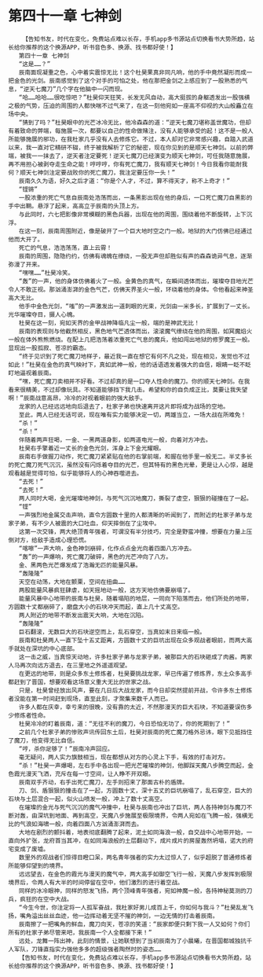 # 第四十一章 七神剑
        【告知书友，时代在变化，免费站点难以长存，手机app多书源站点切换看书大势所趋，站长给你推荐的这个换源APP，听书音色多、换源、找书都好使！】
       第四十一章 七神剑
       “这是……？”
       辰南面现凝重之色，心中着实震惊无比！这个杜昊果真非同凡响，他的手中竟然凝形而成一把金色的光剑。辰南感觉到了这个对手的可怕之处，他在那把金剑之上感应到了一股熟悉的气息，“逆天七魔刀”几个字在他脑中一闪而现。
       “哈……哈哈……很吃惊吧？”杜昊仰天狂笑，长发无风自动，高大挺拔的身躯透发出一股强横之极的气势，压迫的周围的人都快喘不过气来了，在这一刻他宛如一座高不仰视的大山般矗立在场中央。
       “猜到了吗？”杜昊眼中的光芒冰冷无比，他冷森森的道：“逆天七魔刀堪称盖世魔功，但却有着致命的弊端，每施展一次，都要以自己的性命做赌注，没有人能够承受的起！这不是一般人所能够施展的邪功，在我杜家几乎没有人去修炼它。不过，本人却对它非常感兴趣，自踏入武道以来，我一直对它精研不辍，终于被我解析了它的秘密，现在你见到的是顺天七神剑。以前的弊端，被我一一抹去了，逆天者注定要死！逆天七魔刀已经演变为顺天七神剑，可任我随意施展，再不用担心被剥夺走生命之能！哼哼哼，你有死亡魔刀，我有顺天七神剑！今日我看你能耐我何？顺天七神剑注定要战败你的死亡魔刀，我注定要压你一头！”
       辰南久久为语，好久之后才道：“你是个人才，不过，算不得天才，称不上奇才！”
       “铿锵”
       一股浓重的死亡气息自辰南处浩荡而出，一条黑影出现在他的身后，一口死亡魔刀自黑影的手中出鞘。悬浮了起来，高高立于辰南的头顶上方。
       与此同时，六七把影像非常模糊的黑色兵器，出现在他的周围，围绕着他不断旋转，上下沉浮。
       在这一刻，辰南周围附近，像是破开了一个巨大地时空之门一般。地狱的大门仿佛已经通过他而大开了。
       死亡的气息，浩浩荡荡，直上云霄！
       辰南的周围，隐隐约约，仿佛有魂魄在缭绕，一股无声但却胜似有声的森森诡异气息，逐渐弥漫了开来。
       “嘿嘿……”杜昊冷笑。
       “轰”的一声，他的身体仿佛着火了一般。金黄色的真气，在瞬间透体而出，璀璨夺目地光芒令人不敢正视。那汹涌澎湃的金色气芒，仿佛天界圣火一般，环绕着他的身体。令他看起来神圣高大无比。
       他手中金色光剑，“嗤”的一声激发出一道刺眼的光束，光剑由一米多长，扩展到了一丈长。光华璀璨夺目，摄人心魄。
       杜昊在这一刻，宛如天界的金甲战神降临凡尘一般，端的是神武无比！
       辰南的表现则与他截然相反，黑色地气芒透体而出，滚滚魔气缭绕在他的周围，如冥魔焰火一般在体外熊熊燃烧。在配上几把浩荡着浓重死亡气息的魔兵，他如闯出地狱的修罗魔王一般。显现出一股孤寂、苍凉的霸态。
       “终于见识到了死亡魔刀地样子，最近我一直在想它有何不凡之处，现在相见，发觉也不过如此！”杜昊在金色的真气映衬下，真如武神一般，他的话语透发着强大的自信，眼睛一眨不眨盯地逼视着辰南。
       “嘿，死亡魔刀卖相并不好看。不过却真的是一口夺人性命的魔刀。你的顺天七神剑。在我看来很精美，不过却像玩具。不知道能够挡下我几击。希望和你的自负成正比，莫要让我失望啊！”辰南战意高昂，冷冷的对视着眼前的强大敌手。
       龙家的人已经远远地向后退去了，杜家子弟也快速离开这片即将成为战场的空地。
       至此，两人已经无话可说，现在唯有实力能够决定一切，两雄当立，一场大战在所难免！
       “杀！”
       “杀！”
       伴随着两声狂喝，一金、一黑两道身影，如两道电光一般，向着对方冲去。
       杜昊右手擎着近一丈长的金色光剑，浑身上下金光耀眼。
       辰南右手做握刀动作，死亡魔刀紧紧贴在他的右掌前端，和握在他手里一般无二。半丈多长的死亡魔刀死气沉沉，虽然没有闪烁着夺目的光芒，但其特有的黑色光晕，更是让人心惊，越是观看越是觉得可怕，似乎能够将人的心神吞噬进去。
       “去死！”
       “去死！”
       两人同时大喝，金光璀璨地神剑，与死气沉沉地魔刀，撕裂了虚空，狠狠的碰撞在了一起。
       “铿”
       一声强烈地金属交击声响，直令方圆数十里的人都清晰的听闻到了，而附近的杜家子弟与龙家子弟，有不少人被震的大口吐血，仰天摔倒在了尘埃中。
       这第一次交锋，两大绝顶青年强者，可谓没有半分技巧，完全是野蛮冲撞，想要在力量上压倒对方，给敌手造成心理恐慌。
       “喀嚓”一声大响，金色神剑崩碎，化作点点金光向着四面八方冲去。
       “轰”的一声爆响，死亡魔刀破碎，黑色的光芒冲向了八方。
       金、黑两色光芒爆发成了浩瀚无匹的能量风暴。
       “轰隆隆”
       天空在动荡，大地在颤栗，空间在扭曲……
       两股能量风暴疯狂肆虐，如天摇地动一般，这方天地仿佛要崩塌了。
       能量风暴中心地带的辰南与杜昊，随着塌陷的地层，一同向下陷落而去，他们所处的地带，方圆数十丈都崩碎了，磨盘大小的石块冲天而起，直上几十丈高空。
       两人附近的地带不断发出震天大响，大地在沉陷。
       “轰隆隆”
       巨石翻滚，无数巨大的石块逆空而上，乱石穿空，当真如末日来临一般。
       辰南和杜昊两人一直下坠十五丈距离，方圆数十丈的巨坑出现在众多观战者眼前，而两大高手就处在深坑的中心底部。
       这一击之威，当真惊天动地，许多杜家子弟与龙家子弟，被那巨大的石块砸成了肉酱。两家人马再次向远方退去，在三里地之外遥遥观望。
       在更远的地带，则是众多东土修炼者，杜昊要挑战龙家，早已传遍了修炼界，东土众多高手都赶到了晋国，想要观看这场意义重大无比的世家之战。
       只是，杜昊曾经放出风声，要在几日后大战龙家，而今日却突然提前开战，令许多东土修炼者没能在第一时间赶到现场，直至此刻，才聚集来数千人而已。
       许多人都在庆幸，幸亏来的很晚，没有靠的太近，不然那漫天的巨大石块，不知道要误伤多少修炼者性命。
       杜昊冷冷的盯着辰南，道：“无往不利的魔刀，今日恐怕无功了，你的死期到了！”
       之前几个杜家子弟的惨败声讯传回东土后，杜昊对辰南的死亡魔刀格外忌讳，眼下见抵挡住了魔刀，他变得无比自信。
       “哼，杀你足够了！”辰南冷声回应。
       毫无疑问，两人实力旗鼓相当，现在都想从对方的心灵上下手，有效的打击对方。
       “杀！”杜昊一声爆喝，左右手中各出现一把光芒璀璨的神剑，他脚踩天魔八步腾空而起，金色霞光漫天飞洒，充斥在每一寸空间，让人睁不开双眼。
       辰南双手齐动，右手出死亡魔刀，左手则招来了那面古朴的盾牌。
       刀、剑、盾狠狠的撞击在了一起，方圆数十丈，深十五丈的巨坑崩塌了，乱石穿空，巨大的石块与土层混合一起，似火山喷发一般，冲上了数十丈高空。
       在璀璨的金光与死气沉沉的魔气冲撞中，杜昊与辰南也冲出了巨坑，两人各持神剑与魔刀不断对轰，由深坑到地面、再到高空，天魔八步施展至极限境界，令两人宛如在飞腾一般，强横无比的气浪如海啸一般，向着四面八方汹涌澎湃而去。
       大地在剧烈的颤抖着，地表彻底翻腾了起来，泥土如同海浪一般，自交战中心地带开始，一直向外扩张，龙府首当其冲，在如同海浪般的土层翻动下，成片成片的房屋轰然坍塌，诺大的府宅变成了废墟。
       数里外的观战者们惊得目瞪口呆，两名青年强者的实力太过惊人了，似乎超脱了普通修炼者所能够仰望到的境界。
       远远望去，在金色的霞光与漫天的魔气中，两大高手如御空飞行一般，天魔八步发挥到极限境界后，令两人有大半的时间停留在空中，他们激烈的进行着空战。
       同样的冰冷眼神，同样的怒发飞扬，两个顶峰青年强者，宛如神魔一般，各持神秘莫测的刀兵，疯狂的在空中大战。
       “今生今世，你注定将一人孤军奋战，我杜家好男儿成百上千，你如何与我斗？”杜昊乱发飞扬，嘴角溢出丝丝血迹，他一边挥动着无坚不摧的神剑，一边无情的打击着辰南。
       辰南擦了一把嘴角的鲜血，魔刀向天，苍凉的笑道：“辰家即便只剩下我一人又如何？你们所有的杜家子弟尽管来吧，我辰南一个人全都接下来！”
       远处，龙舞一阵出神，此刻的情景，让她联想到了当初辰南为了小晨曦，在晋国都城独抗千人军队，刀锋直指实力强他多多的超级强者陶然时的姿态……
       【告知书友，时代在变化，免费站点难以长存，手机app多书源站点切换看书大势所趋，站长给你推荐的这个换源APP，听书音色多、换源、找书都好使！】